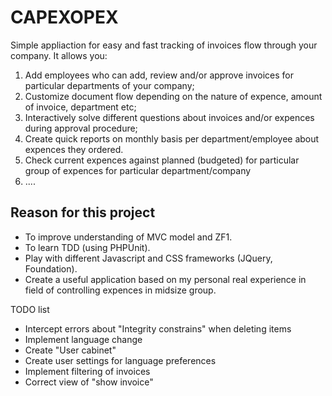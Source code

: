 CAPEXOPEX 
==================

Simple appliaction for easy and fast tracking of invoices flow through your company.
It allows you:

1. Add employees who  can add, review and/or approve invoices for particular departments of your company;
2. Customize document flow depending on the nature of expence, amount of invoice, department etc;
3. Interactively solve different questions about invoices and/or expences during approval procedure;
4. Create quick reports on monthly basis per department/employee about expences they ordered.
5. Check current expences against planned (budgeted) for particular group of expences for particular department/company
6. ....


Reason for this project
-----------------------

* To improve understanding of MVC model and ZF1.
* To learn TDD (using PHPUnit).
* Play with different Javascript and CSS frameworks (JQuery, Foundation).
* Create a useful application based on my personal real experience in field of controlling expences in midsize group.
 
TODO list

* Intercept errors about "Integrity constrains" when deleting items
* Implement language change
* Create "User cabinet"
* Create user settings for language preferences
* Implement filtering of invoices
* Correct view of "show invoice"